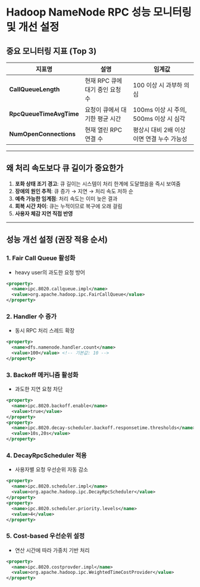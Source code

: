 # Hadoop NameNode RPC 성능 모니터링 및 개선 설정

## 중요 모니터링 지표 (Top 3)

| 지표명                  | 설명                              | 임계값                        |
|-----------------------|----------------------------------|-----------------------------|
| **CallQueueLength**   | 현재 RPC 큐에 대기 중인 요청 수           | 100 이상 시 과부하 의심             |
| **RpcQueueTimeAvgTime** | 요청이 큐에서 대기한 평균 시간            | 100ms 이상 시 주의, 500ms 이상 시 심각 |
| **NumOpenConnections** | 현재 열린 RPC 연결 수                  | 평상시 대비 2배 이상이면 연결 누수 가능성 |

---

## 왜 처리 속도보다 큐 길이가 중요한가

1. **포화 상태 조기 경고**: 큐 길이는 시스템이 처리 한계에 도달했음을 즉시 보여줌  
2. **장애의 원인 추적**: 큐 증가 → 지연 → 처리 속도 저하 순  
3. **예측 가능한 임계점**: 처리 속도는 이미 늦은 결과  
4. **회복 시간 차이**: 큐는 누적이므로 복구에 오래 걸림  
5. **사용자 체감 지연 직접 반영**

---

## 성능 개선 설정 (권장 적용 순서)

### 1. Fair Call Queue 활성화
- heavy user의 과도한 요청 방어

```xml
<property>
  <name>ipc.8020.callqueue.impl</name>
  <value>org.apache.hadoop.ipc.FairCallQueue</value>
</property>
```

### 2. Handler 수 증가
- 동시 RPC 처리 스레드 확장

```xml
<property>
  <name>dfs.namenode.handler.count</name>
  <value>100</value> <!-- 기본값: 10 -->
</property>
```

### 3. Backoff 메커니즘 활성화
- 과도한 지연 요청 차단

```xml
<property>
  <name>ipc.8020.backoff.enable</name>
  <value>true</value>
</property>
<property>
  <name>ipc.8020.decay-scheduler.backoff.responsetime.thresholds</name>
  <value>10s,20s</value>
</property>
```

### 4. DecayRpcScheduler 적용
- 사용자별 요청 우선순위 자동 감소

```xml
<property>
  <name>ipc.8020.scheduler.impl</name>
  <value>org.apache.hadoop.ipc.DecayRpcScheduler</value>
</property>
<property>
  <name>ipc.8020.scheduler.priority.levels</name>
  <value>4</value>
</property>
```

### 5. Cost-based 우선순위 설정
- 연산 시간에 따라 가중치 기반 처리

```xml
<property>
  <name>ipc.8020.costprovder.impl</name>
  <value>org.apache.hadoop.ipc.WeightedTimeCostProvider</value>
</property>
```
